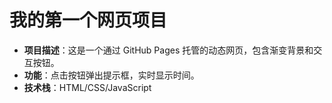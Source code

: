 # 我的第一个网页项目

- **项目描述**：这是一个通过 GitHub Pages 托管的动态网页，包含渐变背景和交互按钮。
- **功能**：点击按钮弹出提示框，实时显示时间。
- **技术栈**：HTML/CSS/JavaScript
